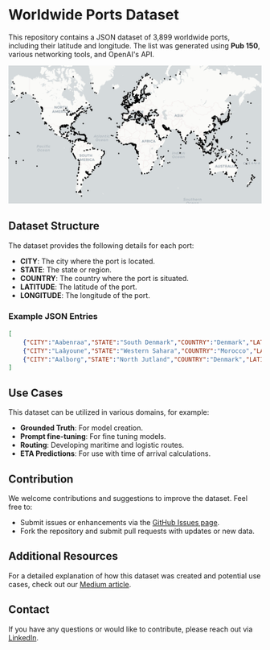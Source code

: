 
# Worldwide Ports Dataset

This repository contains a JSON dataset of 3,899 worldwide ports, including their latitude and longitude. The list was generated using **Pub 150**, various networking tools, and OpenAI's API. 

![World Map of Ports](static/map.png)

## Dataset Structure

The dataset provides the following details for each port:

- **CITY**: The city where the port is located.
- **STATE**: The state or region.
- **COUNTRY**: The country where the port is situated.
- **LATITUDE**: The latitude of the port.
- **LONGITUDE**: The longitude of the port.

### Example JSON Entries
```json
[
    {"CITY":"Aabenraa","STATE":"South Denmark","COUNTRY":"Denmark","LATITUDE":55.04,"LONGITUDE":9.42},
    {"CITY":"Laâyoune","STATE":"Western Sahara","COUNTRY":"Morocco","LATITUDE":27.07,"LONGITUDE":-13.47},
    {"CITY":"Aalborg","STATE":"North Jutland","COUNTRY":"Denmark","LATITUDE":57.05,"LONGITUDE":9.92},
]
```

## Use Cases

This dataset can be utilized in various domains, for example:

- **Grounded Truth**: For model creation.
- **Prompt fine-tuning**: For fine tuning models.
- **Routing**: Developing maritime and logistic routes.
- **ETA Predictions**: For use with time of arrival calculations.

## Contribution

We welcome contributions and suggestions to improve the dataset. Feel free to:

- Submit issues or enhancements via the [GitHub Issues page](#).
- Fork the repository and submit pull requests with updates or new data.

## Additional Resources

For a detailed explanation of how this dataset was created and potential use cases, check out our [Medium article](https://placeholder-link.com).

## Contact

If you have any questions or would like to contribute, please reach out via [LinkedIn](https://www.linkedin.com/in/tayljordan/).
